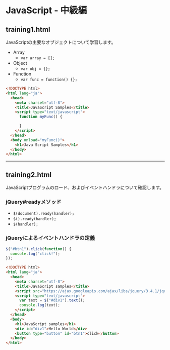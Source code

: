 # JavaScript - 中級編

## training1.html

JavaScriptの主要なオブジェクトについて学習します。

+ Array
  + `var array = [];`
+ Object
  + `var obj = {};`
+ Function
  + `var func = function() {};`


```html
<!DOCTYPE html>
<html lang="ja">
  <head>
    <meta charset="utf-8">
    <title>JavaScript Samples</title>
    <script type="text/javascript">
      function myFunc() {

      }
    </script>
  </head>
  <body onload="myFunc()">
    <h1>Java Script Samples</h1>
  </body>
</html>
```

---

## training2.html

JavaScriptプログラムのロード、およびイベントハンドラについて確認します。

### jQuery#readyメソッド

+ `$(document).ready(handler);`
+ `$().ready(handler);`
+ `$(handler);`

### jQueryによるイベントハンドラの定義

```js
$("#btn1").click(function() {
  console.log("click!");
});
```


```html
<!DOCTYPE html>
<html lang="ja">
  <head>
    <meta charset="utf-8">
    <title>JavaScript samples</title>
    <script src="https://ajax.googleapis.com/ajax/libs/jquery/3.4.1/jquery.min.js"></script>
    <script type="text/javascript">
      var text = $("#div1").text();
      console.log(text);
    </script>
  </head>
  <body>
    <h1>JavaScript samples</h1>
    <div id="div1">Hello World</div>
    <button type="button" id="btn1">click</button>
  </body>
</html>
```


<!--
<!DOCTYPE html>
<html lang="ja">
  <head>
    <meta charset="utf-8">
    <title>JavaScript Sample</title>
    <script type="text/javascript">
      function myFunc() {
        var array = ["Apple", "Banana", "Cherry"];
        for (var i = 0; i < array.length; i++) {
          console.log(array[i]);
        }

        var obj = {name: "John", age: 20}
        console.log(obj.name);
        console.log(obj.age);

        var func = function() {
          console.log("Hello");
        }
        func();
      }
    </script>
  </head>
  <body onload="myFunc()">
    <h1>Java Script Sample</h1>
  </body>
</html>
-->